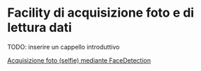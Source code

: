 

# Facility di acquisizione foto e di lettura dati


TODO: inserire un cappello introduttivo 

[Acquisizione foto (selfie) mediante FaceDetection](AcquisizioneSelfie.md)

